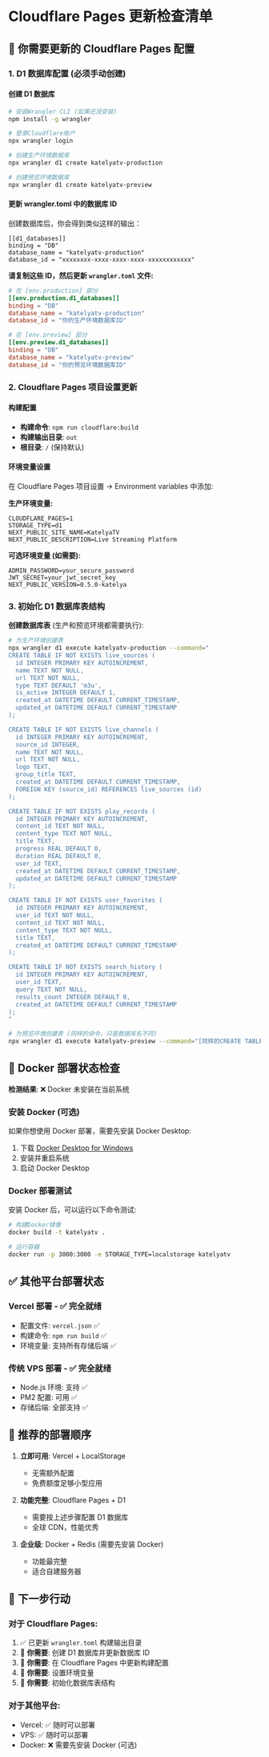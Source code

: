 # Cloudflare Pages 更新检查清单

## 🔄 你需要更新的 Cloudflare Pages 配置

### 1. D1 数据库配置 (必须手动创建)

#### 创建 D1 数据库

```bash
# 安装Wrangler CLI (如果还没安装)
npm install -g wrangler

# 登录Cloudflare账户
npx wrangler login

# 创建生产环境数据库
npx wrangler d1 create katelyatv-production

# 创建预览环境数据库
npx wrangler d1 create katelyatv-preview
```

#### 更新 wrangler.toml 中的数据库 ID

创建数据库后，你会得到类似这样的输出：

```
[[d1_databases]]
binding = "DB"
database_name = "katelyatv-production"
database_id = "xxxxxxxx-xxxx-xxxx-xxxx-xxxxxxxxxxxx"
```

**请复制这些 ID，然后更新 `wrangler.toml` 文件:**

```toml
# 在 [env.production] 部分
[[env.production.d1_databases]]
binding = "DB"
database_name = "katelyatv-production"
database_id = "你的生产环境数据库ID"

# 在 [env.preview] 部分
[[env.preview.d1_databases]]
binding = "DB"
database_name = "katelyatv-preview"
database_id = "你的预览环境数据库ID"
```

### 2. Cloudflare Pages 项目设置更新

#### 构建配置

- **构建命令**: `npm run cloudflare:build`
- **构建输出目录**: `out`
- **根目录**: `/` (保持默认)

#### 环境变量设置

在 Cloudflare Pages 项目设置 → Environment variables 中添加:

**生产环境变量:**

```
CLOUDFLARE_PAGES=1
STORAGE_TYPE=d1
NEXT_PUBLIC_SITE_NAME=KatelyaTV
NEXT_PUBLIC_DESCRIPTION=Live Streaming Platform
```

**可选环境变量 (如需要):**

```
ADMIN_PASSWORD=your_secure_password
JWT_SECRET=your_jwt_secret_key
NEXT_PUBLIC_VERSION=0.5.0-katelya
```

### 3. 初始化 D1 数据库表结构

**创建数据库表** (生产和预览环境都需要执行):

```bash
# 为生产环境创建表
npx wrangler d1 execute katelyatv-production --command="
CREATE TABLE IF NOT EXISTS live_sources (
  id INTEGER PRIMARY KEY AUTOINCREMENT,
  name TEXT NOT NULL,
  url TEXT NOT NULL,
  type TEXT DEFAULT 'm3u',
  is_active INTEGER DEFAULT 1,
  created_at DATETIME DEFAULT CURRENT_TIMESTAMP,
  updated_at DATETIME DEFAULT CURRENT_TIMESTAMP
);

CREATE TABLE IF NOT EXISTS live_channels (
  id INTEGER PRIMARY KEY AUTOINCREMENT,
  source_id INTEGER,
  name TEXT NOT NULL,
  url TEXT NOT NULL,
  logo TEXT,
  group_title TEXT,
  created_at DATETIME DEFAULT CURRENT_TIMESTAMP,
  FOREIGN KEY (source_id) REFERENCES live_sources (id)
);

CREATE TABLE IF NOT EXISTS play_records (
  id INTEGER PRIMARY KEY AUTOINCREMENT,
  content_id TEXT NOT NULL,
  content_type TEXT NOT NULL,
  title TEXT,
  progress REAL DEFAULT 0,
  duration REAL DEFAULT 0,
  user_id TEXT,
  created_at DATETIME DEFAULT CURRENT_TIMESTAMP,
  updated_at DATETIME DEFAULT CURRENT_TIMESTAMP
);

CREATE TABLE IF NOT EXISTS user_favorites (
  id INTEGER PRIMARY KEY AUTOINCREMENT,
  user_id TEXT NOT NULL,
  content_id TEXT NOT NULL,
  content_type TEXT NOT NULL,
  title TEXT,
  created_at DATETIME DEFAULT CURRENT_TIMESTAMP
);

CREATE TABLE IF NOT EXISTS search_history (
  id INTEGER PRIMARY KEY AUTOINCREMENT,
  user_id TEXT,
  query TEXT NOT NULL,
  results_count INTEGER DEFAULT 0,
  created_at DATETIME DEFAULT CURRENT_TIMESTAMP
);
"

# 为预览环境创建表 (同样的命令，只是数据库名不同)
npx wrangler d1 execute katelyatv-preview --command="[同样的CREATE TABLE命令]"
```

## 🐳 Docker 部署状态检查

**检测结果**: ❌ Docker 未安装在当前系统

### 安装 Docker (可选)

如果你想使用 Docker 部署，需要先安装 Docker Desktop:

1. 下载 [Docker Desktop for Windows](https://www.docker.com/products/docker-desktop/)
2. 安装并重启系统
3. 启动 Docker Desktop

### Docker 部署测试

安装 Docker 后，可以运行以下命令测试:

```bash
# 构建Docker镜像
docker build -t katelyatv .

# 运行容器
docker run -p 3000:3000 -e STORAGE_TYPE=localstorage katelyatv
```

## ✅ 其他平台部署状态

### Vercel 部署 - ✅ 完全就绪

- 配置文件: `vercel.json` ✅
- 构建命令: `npm run build` ✅
- 环境变量: 支持所有存储后端 ✅

### 传统 VPS 部署 - ✅ 完全就绪

- Node.js 环境: 支持 ✅
- PM2 配置: 可用 ✅
- 存储后端: 全部支持 ✅

## 🚀 推荐的部署顺序

1. **立即可用**: Vercel + LocalStorage

   - 无需额外配置
   - 免费额度足够小型应用

2. **功能完整**: Cloudflare Pages + D1

   - 需要按上述步骤配置 D1 数据库
   - 全球 CDN，性能优秀

3. **企业级**: Docker + Redis (需要先安装 Docker)
   - 功能最完整
   - 适合自建服务器

## 📝 下一步行动

### 对于 Cloudflare Pages:

1. ✅ 已更新 `wrangler.toml` 构建输出目录
2. 🔄 **你需要**: 创建 D1 数据库并更新数据库 ID
3. 🔄 **你需要**: 在 Cloudflare Pages 中更新构建配置
4. 🔄 **你需要**: 设置环境变量
5. 🔄 **你需要**: 初始化数据库表结构

### 对于其他平台:

- Vercel: ✅ 随时可以部署
- VPS: ✅ 随时可以部署
- Docker: ❌ 需要先安装 Docker (可选)
